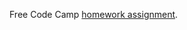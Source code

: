 Free Code Camp [homework assignment](https://www.freecodecamp.com/challenges/build-a-nightlife-coordination-app).